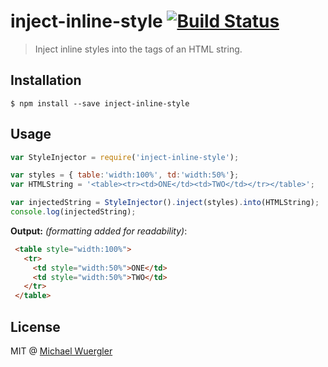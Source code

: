 # inject-inline-style [![Build Status](https://travis-ci.org/radiovisual/inject-inline-style.svg)](https://travis-ci.org/radiovisual/inject-inline-style)

> Inject inline styles into the tags of an HTML string.

## Installation

```
$ npm install --save inject-inline-style
```

## Usage

```js
var StyleInjector = require('inject-inline-style');

var styles = { table:'width:100%', td:'width:50%'};
var HTMLString = '<table><tr><td>ONE</td><td>TWO</td></tr></table>';

var injectedString = StyleInjector().inject(styles).into(HTMLString);
console.log(injectedString);
```

**Output:** *(formatting added for readability)*:
```html 
 <table style="width:100%">
   <tr>
     <td style="width:50%">ONE</td>
     <td style="width:50%">TWO</td>
   </tr>
 </table>
```


## License

MIT @ [Michael Wuergler](http:numetriclabs.com)

